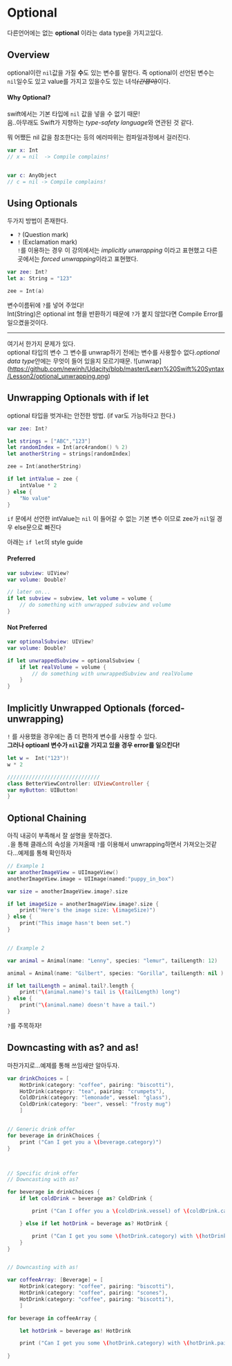 # Optional

다른언어에는 없는 **optional** 이라는 data type을 가지고있다.


## Overview

optional이란 `nil`값을 가질 **수**도 있는 변수를 말한다. 즉 optional이 선언된 변수는 `nil`일수도 있고 value를 가지고 있을수도 있는 녀석~~*(간잽이)*~~이다.

#### Why Optional?
swift에서는 기본 타입에  `nil` 값을 넣을 수 없기 때문!  
음..아무래도 Swift가 지향하는 *type-safety language*와 연관된 것 같다.  

뭐 어쨌든  nil 값을 참조한다는 등의 에러따위는 컴파일과정에서 걸러진다.

```swift
var x: Int
// x = nil  -> Compile complains!


var c: AnyObject
// c = nil -> Compile complains!

```


## Using Optionals

두가지 방법이 존재한다.   
 - `?` (Question mark)
 - `!` (Exclamation mark)   
`!`를 이용하는 경우 이 강의에서는 *implicitly unwrapping* 이라고 표현했고 다른 곳에서는 *forced unwrapping*이라고 표현했다.  

```swift
var zee: Int?
let a: String = "123"

zee = Int(a)

```
변수이름뒤에 `?`를 넣어 주었다!  
Int(String)은 optional int 형을 반환하기 때문에 `?`가 붙지 않았다면 Compile Error를 일으켰을것이다.


-------
여기서 한가지 문제가 있다.  
optional 타입의 변수 그 변수를 unwrap하기 전에는 변수를 사용할수 없다.*optional data type*안에는 무엇이 들어 있을지 모르기때문.
![unwrap] (https://github.com/newinh/Udacity/blob/master/Learn%20Swift%20Syntax/Lesson2/optional_unwrapping.png)


## Unwrapping Optionals with if let

optional 타입을 벗겨내는 안전한 방법. (if var도 가능하다고 한다.)

```swift
var zee: Int?

let strings = ["ABC","123"]
let randomIndex = Int(arc4random() % 2)
let anotherString = strings[randomIndex]

zee = Int(anotherString)

if let intValue = zee {
    intValue * 2
} else {
    "No value"
}
```
`if` 문에서 선언한 intValue는 `nil` 이 들어갈 수 없는 기본 변수 이므로 zee가 `nil`일 경우 else문으로 빠진다 


아래는 `if let`의 style guide
#### Preferred
```swift
var subview: UIView?
var volume: Double?

// later on...
if let subview = subview, let volume = volume {
    // do something with unwrapped subview and volume
}
```
#### Not Preferred
```swift
var optionalSubview: UIView?
var volume: Double?

if let unwrappedSubview = optionalSubview {
    if let realVolume = volume {
        // do something with unwrappedSubview and realVolume
    }
}
```

## Implicitly Unwrapped Optionals (forced-unwrapping)
 `!` 를 사용했을 경우에는 좀 더 편하게 변수를 사용할 수 있다.  
__그러나 optioanl 변수가 `nil`값을 가지고 있을 경우 error를 일으킨다!__

```swift
let w =  Int("123")!
w * 2

//////////////////////////////
class BetterViewController: UIViewController {
var myButton: UIButton!
}
```


## Optional Chaining

 아직 내공이 부족해서 잘 설명을 못하겠다.   
`.`을 통해 클래스의 속성을 가져올때 `?`를 이용해서 unwrapping하면서 가져오는것같다...예제를 통해 확인하자
 
```swift
// Example 1
var anotherImageView = UIImageView()
anotherImageView.image = UIImage(named:"puppy_in_box")

var size = anotherImageView.image?.size

if let imageSize = anotherImageView.image?.size {
    print("Here's the image size: \(imageSize)")
} else {
    print("This image hasn't been set.")
}


// Example 2

var animal = Animal(name: "Lenny", species: "lemur", tailLength: 12)

animal = Animal(name: "Gilbert", species: "Gorilla", tailLength: nil )

if let tailLength = animal.tail?.length {
    print("\(animal.name)'s tail is \(tailLength) long")
} else {
    print("\(animal.name) doesn't have a tail.")
}
```

`?`를 주목하자!


## Downcasting with as? and as!

 마찬가지로...예제를 통해 쓰임새만 알아두자.


``` swift
var drinkChoices = [
    HotDrink(category: "coffee", pairing: "biscotti"),
    HotDrink(category: "tea", pairing: "crumpets"),
    ColdDrink(category: "lemonade", vessel: "glass"),
    ColdDrink(category: "beer", vessel: "frosty mug")
    ]


// Generic drink offer
for beverage in drinkChoices {
    print ("Can I get you a \(beverage.category)")
}



// Specific drink offer
// Downcasting with as?

for beverage in drinkChoices {
    if let coldDrink = beverage as? ColdDrink {

        print ("Can I offer you a \(coldDrink.vessel) of \(coldDrink.category)?")

    } else if let hotDrink = beverage as? HotDrink {

        print ("Can I get you some \(hotDrink.category) with \(hotDrink.pairing)?")
    }
}


// Downcasting with as!

var coffeeArray: [Beverage] = [
    HotDrink(category: "coffee", pairing: "biscotti"),
    HotDrink(category: "coffee", pairing: "scones"),
    HotDrink(category: "coffee", pairing: "biscotti"),
    ]

for beverage in coffeeArray {

    let hotDrink = beverage as! HotDrink

    print ("Can I get you some \(hotDrink.category) with \(hotDrink.pairing)?")
    
}
```




